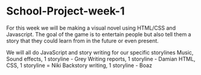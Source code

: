# School-Project-week-1
For this week we will be making a visual novel using HTML/CSS and Javascript.
The goal of the game is to entertain people but also tell them a story that they could learn from in the future or even present.

We will all do JavaScript and story writing for our specific storylines
Music, Sound effects, 1 storyline - Grey
Writing reports, 1 storyline - Damian
HTML, CSS, 1 storyline  = Niki
Backstory writing, 1 storyline - Boaz
